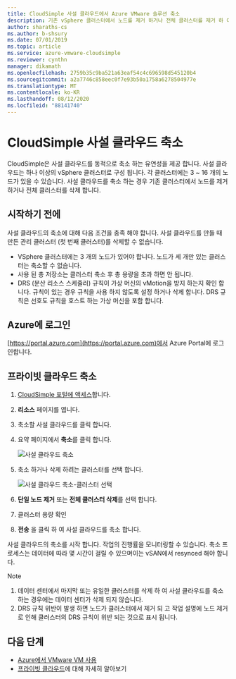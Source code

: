 ```yaml
---
title: CloudSimple 사설 클라우드에서 Azure VMware 솔루션 축소
description: 기존 vSphere 클러스터에서 노드를 제거 하거나 전체 클러스터를 제거 하 여 CloudSimple에서 사설 클라우드를 동적으로 축소 하는 방법에 대해 알아봅니다.
author: sharaths-cs
ms.author: b-shsury
ms.date: 07/01/2019
ms.topic: article
ms.service: azure-vmware-cloudsimple
ms.reviewer: cynthn
manager: dikamath
ms.openlocfilehash: 2759b35c9ba521a63eaf54c4c696598d545120b4
ms.sourcegitcommit: a2a7746c858eec0f7e93b50a1758a6278504977e
ms.translationtype: MT
ms.contentlocale: ko-KR
ms.lasthandoff: 08/12/2020
ms.locfileid: "88141740"
---
```

# <a name="shrink-a-cloudsimple-private-cloud"></a>CloudSimple 사설 클라우드 축소

CloudSimple은 사설 클라우드를 동적으로 축소 하는 유연성을 제공 합니다.  사설 클라우드는 하나 이상의 vSphere 클러스터로 구성 됩니다. 각 클러스터에는 3 ~ 16 개의 노드가 있을 수 있습니다. 사설 클라우드를 축소 하는 경우 기존 클러스터에서 노드를 제거 하거나 전체 클러스터를 삭제 합니다. 

## <a name="before-you-begin"></a>시작하기 전에

사설 클라우드의 축소에 대해 다음 조건을 충족 해야 합니다.  사설 클라우드를 만들 때 만든 관리 클러스터 (첫 번째 클러스터)를 삭제할 수 없습니다.

* VSphere 클러스터에는 3 개의 노드가 있어야 합니다.  노드가 세 개만 있는 클러스터는 축소할 수 없습니다.
* 사용 된 총 저장소는 클러스터 축소 후 총 용량을 초과 하면 안 됩니다.
* DRS (분산 리소스 스케줄러) 규칙이 가상 머신의 vMotion을 방지 하는지 확인 합니다.  규칙이 있는 경우 규칙을 사용 하지 않도록 설정 하거나 삭제 합니다.  DRS 규칙은 선호도 규칙을 호스트 하는 가상 머신을 포함 합니다.

## <a name="sign-in-to-azure"></a>Azure에 로그인

[https://portal.azure.com](https://portal.azure.com)에서 Azure Portal에 로그인합니다.

## <a name="shrink-a-private-cloud"></a>프라이빗 클라우드 축소

1. [CloudSimple 포털에 액세스](access-cloudsimple-portal.md)합니다.

2. **리소스** 페이지를 엽니다.

3. 축소할 사설 클라우드를 클릭 합니다.

4. 요약 페이지에서 **축소**를 클릭 합니다.

    ![사설 클라우드 축소](media/shrink-private-cloud.png)

5. 축소 하거나 삭제 하려는 클러스터를 선택 합니다. 

    ![사설 클라우드 축소-클러스터 선택](media/shrink-private-cloud-select-cluster.png)

6. **단일 노드 제거** 또는 **전체 클러스터 삭제**를 선택 합니다. 

7. 클러스터 용량 확인

8. **전송** 을 클릭 하 여 사설 클라우드를 축소 합니다.

사설 클라우드의 축소를 시작 합니다.  작업의 진행률을 모니터링할 수 있습니다.  축소 프로세스는 데이터에 따라 몇 시간이 걸릴 수 있으며이는 vSAN에서 resynced 해야 합니다.

> [!NOTE]
> 1. 데이터 센터에서 마지막 또는 유일한 클러스터를 삭제 하 여 사설 클라우드를 축소 하는 경우에는 데이터 센터가 삭제 되지 않습니다.
> 2. DRS 규칙 위반이 발생 하면 노드가 클러스터에서 제거 되 고 작업 설명에 노드 제거로 인해 클러스터의 DRS 규칙이 위반 되는 것으로 표시 됩니다.    


## <a name="next-steps"></a>다음 단계

* [Azure에서 VMware VM 사용](quickstart-create-vmware-virtual-machine.md)
* [프라이빗 클라우드](cloudsimple-private-cloud.md)에 대해 자세히 알아보기
